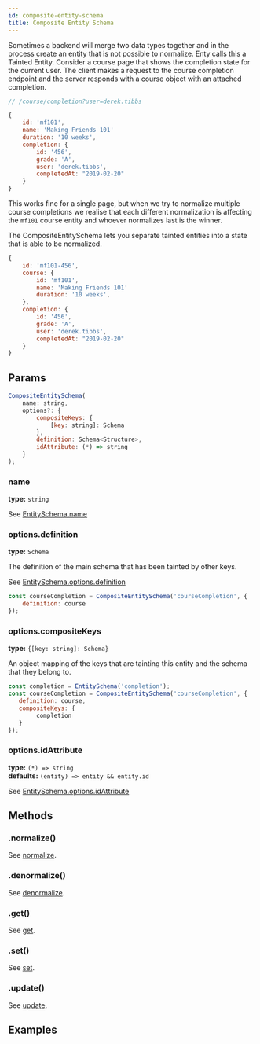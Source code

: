```yaml
---
id: composite-entity-schema
title: Composite Entity Schema
---
```


Sometimes a backend will merge two data types together and in the process create an entity that is 
not possible to normalize. Enty calls this a Tainted Entity. Consider a course page that shows
the completion state for the current user. The client makes a request to the course completion
endpoint and the server responds with a course object with an attached completion. 

```js
// /course/completion?user=derek.tibbs

{
    id: 'mf101',
    name: 'Making Friends 101'
    duration: '10 weeks',
    completion: {
        id: '456',
        grade: 'A',
        user: 'derek.tibbs',
        completedAt: "2019-02-20"
    }
}
```

This works fine for a single page, but when we try to normalize multiple course completions we 
realise that each different normalization is affecting the `mf101` course entity and whoever 
normalizes last is the winner.

The CompositeEntitySchema lets you separate tainted entities into a state that is able to be
normalized.

```js
{
    id: 'mf101-456', 
    course: {
        id: 'mf101',
        name: 'Making Friends 101'
        duration: '10 weeks',
    },
    completion: {
        id: '456',
        grade: 'A',
        user: 'derek.tibbs',
        completedAt: "2019-02-20"
    }
}
```

## Params
```js
CompositeEntitySchema(
    name: string,
    options?: {
        compositeKeys: {
            [key: string]: Schema
        },
        definition: Schema<Structure>,
        idAttribute: (*) => string
    }
);
```

### name 
**type:** `string`  

See [EntitySchema.name](./entity-schema#name)

### options.definition 
**type:** `Schema`  

The definition of the main schema that has been tainted by other keys.

See [EntitySchema.options.definition](./entity-schema#optionsdefinition)

```js
const courseCompletion = CompositeEntitySchema('courseCompletion', {
    definition: course
});
```


### options.compositeKeys
**type:** `{[key: string]: Schema}`  

An object mapping of the keys that are tainting this entity and the schema that they belong to.

```js
const completion = EntitySchema('completion');
const courseCompletion = CompositeEntitySchema('courseCompletion', {
   definition: course,
   compositeKeys: {
        completion
   }
});
```


### options.idAttribute
**type:** `(*) => string`  
**defaults:** `(entity) => entity && entity.id`

See [EntitySchema.options.idAttribute](./entity-schema#optionsidattribute)


## Methods

### .normalize()
See [normalize](./all-schemas#normalize).

### .denormalize()
See [denormalize](./all-schemas#denormalize).

### .get()
See [get](./all-schemas#get).

### .set()
See [set](./all-schemas#set).

### .update()
See [update](./all-schemas#update).



## Examples

